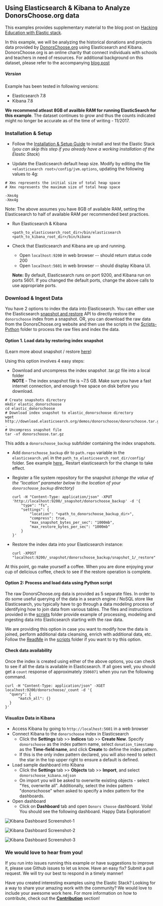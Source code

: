 ## Using Elasticsearch & Kibana to Analyze DonorsChoose.org data

This examples provides supplementary material to the blog post on [Hacking Education with Elastic stack](https://www.elastic.co/blog/hacking-education-with-the-elastic-stack).

In this example, we will be analyzing the historical donations and projects data provided by [DonorsChoose.org](http://data.donorschoose.org/open-data/overview/) using Elasticsearch and Kibana. DonorsChoose.org is an online charity that connect individuals with schools and teachers in need of resources. For additional background on this dataset, please refer to the accompanying [blog post](https://www.elastic.co/blog/hacking-education-with-the-elastic-stack)

##### Version

Example has been tested in following versions:
- Elasticsearch 7.8
- Kibana 7.8

**We recommend atleast 8GB of availble RAM for running ElasticSearch for this example**. The dataset continues to grow and thus the counts indicated might no longer be accurate as of the time of writing - 11/2017.

### Installation & Setup

* Follow the [Installation & Setup Guide](https://github.com/elastic/examples/blob/master/Installation%20and%20Setup.md) to install and test the Elastic Stack (*you can skip this step if you already have a working installation of the Elastic Stack*)

* Update the Elasticsearch default heap size. Modify by editing the file `<elasticsearch root>/config/jvm.options`, updating the following values to 4g:

```
# Xms represents the initial size of total heap space
# Xmx represents the maximum size of total heap space

-Xms4g
-Xmx4g
```

Note: The above assumes you have 8GB of available RAM, setting the Elasticsearch to half of available RAM per recommended best practices.

* Run Elasticsearch & Kibana

  ```shell
  <path_to_elasticsearch_root_dir>/bin/elasticsearch
  <path_to_kibana_root_dir>/bin/kibana
  ```

* Check that Elasticsearch and Kibana are up and running.
  - Open `localhost:9200` in web browser -- should return status code 200
  - Open `localhost:5601` in web browser -- should display Kibana UI.

  **Note:** By default, Elasticsearch runs on port 9200, and Kibana run on ports 5601. If you changed the default ports, change   the above calls to use appropriate ports.

### Download & Ingest Data

You have 2 options to index the data into Elasticsearch. You can either use the Elasticsearch [snapshot and restore](https://www.elastic.co/guide/en/elasticsearch/reference/current/modules-snapshots.html) API to directly restore the `donorschoose` index from a snapshot. OR, you can download the raw data from the DonorsChoose.org website and then use the scripts in the [Scripts-Python](https://github.com/elastic/examples/tree/master/Exploring%20Public%20Datasets/donorschoose/scripts) folder to process the raw files and index the data.

#### Option 1. Load data by restoring index snapshot
(Learn more about snapshot / restore [here](https://www.elastic.co/guide/en/elasticsearch/reference/5.0/modules-snapshots.html))

Using this option involves 4 easy steps:

  * Download and uncompress the index snapshot .tar.gz file into a local folder <br>
  **NOTE** - The index snapshot file is ~7.5 GB. Make sure you have a fast internet connection, and enough free space on disk before you download. 
  ```shell
  # Create snapshots directory
  mkdir elastic_donorschoose
  cd elastic_donorschoose
  # Download index snapshot to elastic_donorschoose directory
  wget http://download.elasticsearch.org/demos/donorschoose/donorschoose.tar.gz .
  # Uncompress snapshot file
  tar -xf donorschoose.tar.gz
  ```
  This adds a `donorschoose_backup` subfolder containing the index snapshots.

  * Add `donorschoose_backup` dir to `path.repo` variable in the `elasticsearch.yml` in the `path_to_elasticsearch_root_dir/config/` folder. See example [here.](https://www.elastic.co/guide/en/elasticsearch/reference/current/modules-snapshots.html#_shared_file_system_repository). Restart elasticsearch for the change to take effect.

  * Register a file system repository for the snapshot *(change the value of the “location” parameter below to the location of your `donorschoose_backup` directory)*
  
      ```shell
      curl -H "Content-Type: application/json" -XPUT 'http://localhost:9200/_snapshot/donorschoose_backup' -d '{
          "type": "fs",
          "settings": {
              "location": "<path_to_donorschoose_backup_dir>",
              "compress": true,
              "max_snapshot_bytes_per_sec": "1000mb",
              "max_restore_bytes_per_sec": "1000mb"
          }
      }'
      ```

  * Restore the index data into your Elasticsearch instance:
    ```shell
    curl -XPOST "localhost:9200/_snapshot/donorschoose_backup/snapshot_1/_restore"
    ```

At this point, go make yourself a coffee. When you are done enjoying your cup of delicious coffee, check to see if the restore operation is complete.

#### Option 2: Process and load data using Python script

The raw DonorsChoose.org data is provided as 5 separate files. In order to do some useful querying of the data in a search engine / NoSQL store like Elasticsearch, you typically have to go through a data modeling process of identifying how to join data from various tables. The files and instructions provided in the [scripts](https://github.com/elastic/examples/tree/master/Exploring%20Public%20Datasets/donorschoose/scripts) folder provide example of processing, modeling and ingesting data into Elasticsearch starting with the raw data.

We are providing this option in case you want to modify how the data is joined, perform additional data cleansing, enrich with additional data, etc. Follow the [ReadMe](https://github.com/elastic/examples/tree/master/Exploring%20Public%20Datasets/donorschoose/scripts/README.md) in the [scripts](https://github.com/elastic/examples/tree/master/Exploring%20Public%20Datasets/donorschoose/scripts) folder if you want to try this option.

#### Check data availability
Once the index is created using either of the above options, you can check to see if all the data is available in Elasticsearch. If all goes well, you should get a `count` response of approximately `3506071` when you run the following command.

  ```shell
  curl -H "Content-Type: application/json" -XGET localhost:9200/donorschoose/_count -d '{
  	"query": {
  		"match_all": {}
  	}
  }'
  ```

#### Visualize Data in Kibana

* Access Kibana by going to `http://localhost:5601` in a web browser
* Connect Kibana to the `donorschoose` index in Elasticsearch
    * Click the **Settings** tab >> **Indices** tab >> **Create New**. Specify `donorschoose` as the index pattern name, select `donation_timestamp` as the **Time-field name**, and click **Create** to define the index pattern.
    * If this is the only index pattern declared, you will also need to select the star in the top upper right to ensure a default is defined. 
* Load sample dashboard into Kibana
    * Click the **Settings** tab >> **Objects** tab >> **Import**, and select `donorschoose_kibana.ndjson`
    * On import you will be asked to overwrite existing objects - select "Yes, overwrite all". Additionally, select the index pattern "donorschoose" when asked to specify a index pattern for the dashboards.
* Open dashboard
    * Click on **Dashboard** tab and open `Donors Choose` dashboard. Voila! You should see the following dashboard. Happy Data Exploration!

![Kibana Dashboard Screenshot-1](https://user-images.githubusercontent.com/12695796/32787527-a1d3b98e-c94e-11e7-98e5-60a97bc6544f.png)

![Kibana Dashboard Screenshot-2](https://user-images.githubusercontent.com/12695796/32787564-bb1698f8-c94e-11e7-9db6-a9a6df8c88c9.png)

![Kibana Dashboard Screenshot-3](https://user-images.githubusercontent.com/12695796/32787597-d2fa3dc6-c94e-11e7-8840-2661ab7c0ccd.png)

### We would love to hear from you!
If you run into issues running this example or have suggestions to improve it, please use Github issues to let us know. Have an easy fix? Submit a pull request. We will try our best to respond in a timely manner!

Have you created interesting examples using the Elastic Stack? Looking for a way to share your amazing work with the community? We would love to include your awesome work here. For more information on how to contribute, check out the **[Contribution](https://github.com/elastic/examples#contributing)** section!
